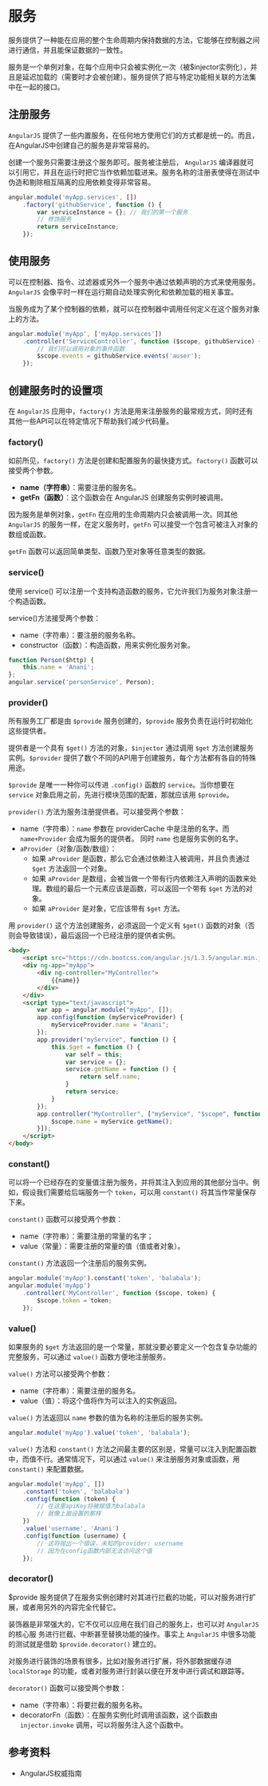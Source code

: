# 服务
服务提供了一种能在应用的整个生命周期内保持数据的方法，它能够在控制器之间进行通信，并且能保证数据的一致性。

服务是一个单例对象，在每个应用中只会被实例化一次（被$injector实例化），并且是延迟加载的（需要时才会被创建）。服务提供了把与特定功能相关联的方法集中在一起的接口。

## 注册服务
`AngularJS` 提供了一些内置服务，在任何地方使用它们的方式都是统一的。而且，在AngularJS中创建自己的服务是非常容易的。

创建一个服务只需要注册这个服务即可。服务被注册后， `AngularJS` 编译器就可以引用它，并且在运行时把它当作依赖加载进来。服务名称的注册表使得在测试中伪造和剔除相互隔离的应用依赖变得非常容易。

```javascript
angular.module('myApp.services', [])
    .factory('githubService', function () {
        var serviceInstance = {}; // 我们的第一个服务
        // 修饰服务
        return serviceInstance;
    });
```

## 使用服务
可以在控制器、指令、过滤器或另外一个服务中通过依赖声明的方式来使用服务。`AngularJS` 会像平时一样在运行期自动处理实例化和依赖加载的相关事宜。

当服务成为了某个控制器的依赖，就可以在控制器中调用任何定义在这个服务对象上的方法。

```javascript
angular.module('myApp', ['myApp.services'])
    .controller('ServiceController', function ($scope, githubService) {
        // 我们可以调用对象的事件函数
        $scope.events = githubService.events('auser');
    });
```

## 创建服务时的设置项
在 `AngularJS` 应用中，`factory()` 方法是用来注册服务的最常规方式，同时还有其他一些API可以在特定情况下帮助我们减少代码量。

### factory()
如前所见，`factory()` 方法是创建和配置服务的最快捷方式。`factory()` 函数可以接受两个参数。

 * **name（字符串）**：需要注册的服务名。
 * **getFn（函数）**：这个函数会在 AngularJS 创建服务实例时被调用。

因为服务是单例对象，`getFn` 在应用的生命周期内只会被调用一次。同其他 `AngularJS` 的服务一样，在定义服务时，`getFn` 可以接受一个包含可被注入对象的数组或函数。

`getFn` 函数可以返回简单类型、函数乃至对象等任意类型的数据。

### service()
使用 service() 可以注册一个支持构造函数的服务，它允许我们为服务对象注册一个构造函数。

service()方法接受两个参数：
 * name（字符串）：要注册的服务名称。
 * constructor（函数）：构造函数，用来实例化服务对象。

```javascript
function Person($http) {
    this.name = 'Anani';
};
angular.service('personService', Person);
```

### provider()
所有服务工厂都是由 `$provide` 服务创建的，`$provide` 服务负责在运行时初始化这些提供者。

提供者是一个具有 `$get()` 方法的对象，`$injector` 通过调用 `$get` 方法创建服务实例。`$provider` 提供了数个不同的API用于创建服务，每个方法都有各自的特殊用途。

`$provide` 是唯一一种你可以传进 `.config()` 函数的 `service`。当你想要在 `service` 对象启用之前，先进行模块范围的配置，那就应该用 `$provide`。

`provider()` 方法为服务注册提供者。可以接受两个参数：
 * name（字符串）：`name` 参数在 providerCache 中是注册的名字。而 `name+Provider` 会成为服务的提供者。 同时 `name` 也是服务实例的名字。
 * `aProvider`（对象/函数/数组）：
   * 如果 `aProvider` 是函数，那么它会通过依赖注入被调用，并且负责通过 `$get` 方法返回一个对象。
   * 如果 `aProvider` 是数组，会被当做一个带有行内依赖注入声明的函数来处理。数组的最后一个元素应该是函数，可以返回一个带有 `$get` 方法的对象。
   * 如果 `aProvider` 是对象，它应该带有 `$get` 方法。

用 `provider()` 这个方法创建服务，必须返回一个定义有 `$get()` 函数的对象（否则会导致错误），最后返回一个已经注册的提供者实例。

```html
<body>
    <script src="https://cdn.bootcss.com/angular.js/1.3.5/angular.min.js"></script>
    <div ng-app="myApp">
        <div ng-controller="MyController">
            {{name}}
        </div>
    </div>
    <script type="text/javascript">
        var app = angular.module("myApp", []);
        app.config(function (myServiceProvider) {
            myServiceProvider.name = "Anani";
        });
        app.provider("myService", function () {
            this.$get = function () {
                var self = this;
                var service = {};
                service.getName = function () {
                    return self.name;
                }
                return service;
            }
        });
        app.controller("MyController", ["myService", "$scope", function (myService, $scope) {
            $scope.name = myService.getName();
        }]);
    </script>
</body>
```

### constant()
可以将一个已经存在的变量值注册为服务，并将其注入到应用的其他部分当中。例如，假设我们需要给后端服务一个 `token`，可以用 `constant()` 将其当作常量保存下来。

`constant()` 函数可以接受两个参数：
 * name（字符串）：需要注册的常量的名字；
 * value（常量）：需要注册的常量的值（值或者对象）。

`constant()` 方法返回一个注册后的服务实例。

```javascript
angular.module('myApp').constant('token', 'balabala');
angular.module('myApp')
    .controller('MyController', function ($scope, token) {
        $scope.token = token;
    });
```

### value()
如果服务的 `$get` 方法返回的是一个常量，那就没要必要定义一个包含复杂功能的完整服务，可以通过 `value()` 函数方便地注册服务。

`value()` 方法可以接受两个参数：
 * name（字符串）：需要注册的服务名。
 * value（值）：将这个值将作为可以注入的实例返回。

`value()` 方法返回以 `name` 参数的值为名称的注册后的服务实例。

```javascript
angular.module('myApp').value('token', 'balabala');
```

`value()` 方法和 `constant()` 方法之间最主要的区别是，常量可以注入到配置函数中，而值不行。通常情况下，可以通过 `value()` 来注册服务对象或函数，用 `constant()` 来配置数据。

```javascript
angular.module('myApp', [])
    .constant('token', 'balabala')
    .config(function (token) {
        // 在这里apiKey将被赋值为balabala 
        // 就像上面设置的那样 
    })
    .value('username', 'Anani')
    .config(function (username) {
        // 这将抛出一个错误，未知的provider: username
        // 因为在config函数内部无法访问这个值
    });
```

### decorator()
$provide 服务提供了在服务实例创建时对其进行拦截的功能，可以对服务进行扩展，或者用另外的内容完全代替它。

装饰器是非常强大的，它不仅可以应用在我们自己的服务上，也可以对 `AngularJS` 的核心服 务进行拦截、中断甚至替换功能的操作。事实上 `AngularJS` 中很多功能的测试就是借助 `$provide.decorator()` 建立的。

对服务进行装饰的场景有很多，比如对服务进行扩展，将外部数据缓存进 `localStorage` 的功能，或者对服务进行封装以便在开发中进行调试和跟踪等。

`decorator()` 函数可以接受两个参数：
 * name（字符串）：将要拦截的服务名称。
 * decoratorFn（函数）：在服务实例化时调用该函数，这个函数由 `injector.invoke` 调用，可以将服务注入这个函数中。

## 参考资料
 * AngularJS权威指南
